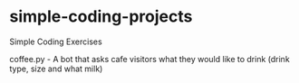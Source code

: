# simple-coding-projects
Simple Coding Exercises

coffee.py - A bot that asks cafe visitors what they would like to drink (drink type, size and what milk)
